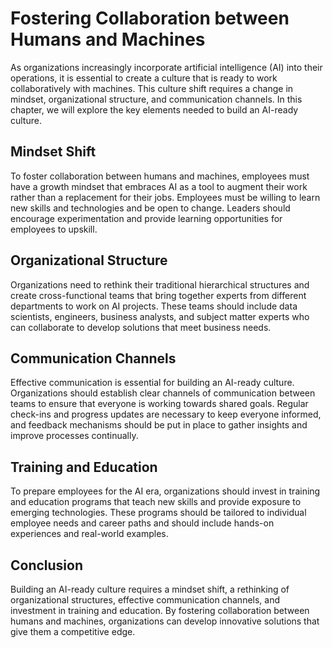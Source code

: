 Fostering Collaboration between Humans and Machines
============================================================================================

As organizations increasingly incorporate artificial intelligence (AI) into their operations, it is essential to create a culture that is ready to work collaboratively with machines. This culture shift requires a change in mindset, organizational structure, and communication channels. In this chapter, we will explore the key elements needed to build an AI-ready culture.

Mindset Shift
-------------

To foster collaboration between humans and machines, employees must have a growth mindset that embraces AI as a tool to augment their work rather than a replacement for their jobs. Employees must be willing to learn new skills and technologies and be open to change. Leaders should encourage experimentation and provide learning opportunities for employees to upskill.

Organizational Structure
------------------------

Organizations need to rethink their traditional hierarchical structures and create cross-functional teams that bring together experts from different departments to work on AI projects. These teams should include data scientists, engineers, business analysts, and subject matter experts who can collaborate to develop solutions that meet business needs.

Communication Channels
----------------------

Effective communication is essential for building an AI-ready culture. Organizations should establish clear channels of communication between teams to ensure that everyone is working towards shared goals. Regular check-ins and progress updates are necessary to keep everyone informed, and feedback mechanisms should be put in place to gather insights and improve processes continually.

Training and Education
----------------------

To prepare employees for the AI era, organizations should invest in training and education programs that teach new skills and provide exposure to emerging technologies. These programs should be tailored to individual employee needs and career paths and should include hands-on experiences and real-world examples.

Conclusion
----------

Building an AI-ready culture requires a mindset shift, a rethinking of organizational structures, effective communication channels, and investment in training and education. By fostering collaboration between humans and machines, organizations can develop innovative solutions that give them a competitive edge.
